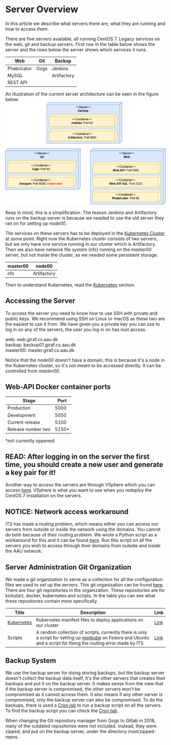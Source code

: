 # Server Overview

In this article we describe what servers there are, what they are running and how to access them.

There are five servers available, all running CentOS 7.  Legacy services on the web, git and backup servers.
First row in the table below shows the server and the rows below the server shows which services it runs.

|Web|Git|Backup|
|---|---|---|
| Phabricator | Gogs | Jenkins|
| MySQL | | Artifactory |
| REST API | | |

An illustration of the current server architecture can be seen in the figure below: 
![ServerInfrastructure](./images/ServerInfrastructure.png "ServerInfrastructure")

Keep in mind, this is a simplification. The reason Jenkins and Artifactory runs on the backup server is because we needed to use the old server they ran on for setting up *node00*.

The services on these servers has to be deployed in the [Kubernetes Cluster](./kubernetes.md)  at some point.
Right now the Kubernetes cluster consists of two servers, but we only have one service running in our cluster which is Artifactory.
Then we also have network file system (nfs) running on the *master00* server, but not inside the cluster, as we needed some persistent storage.

| master00 | node00 |
|---|---|
| nfs | Artifactory |

Then to understand Kubernetes, read the [Kubernetes](./kubernetes.md) section.

## Accessing the Server

To access the server you need to know how to use SSH with private and public keys. We recommend using SSH on Linux or macOS as these two are the easiest to use it from.
We have given you a private key you can use to log in on any of the servers, the user you log in on has root access.

web: web.giraf.cs.aau.dk  
backup:  backup01.giraf.cs.aau.dk  
master00: master.giraf.cs.aau.dk  

Notice that the *node00* doesn't have a domain, this is because it's a node in the Kubernetes cluster, so it's not meant to be accessed directly. It can be controlled from *master00*.

## Web-API Docker container ports

| Stage  | Port |
|---|---|
| Production                | 5000 |
| Development            | 5050 |
| Current release          | 5100 |
| Release number two  | 5150*|  

*not currently oppened

## READ: After logging in on the server the first time, you should create a new user and generate a key pair for it!

Another way to access the servers are through VSphere which you can access [here](http://www.its.aau.dk/vejledninger/VMware/web-client/). VSphere is what you want to use when you redeploy the CentOS 7 installation on the servers.

## NOTICE: Network access workaround

ITS has made a routing problem, which means either you can access our servers from outside or inside the network using the domains. You cannot do both because of their routing problem. We wrote a Python script as a workaround for this and it can be found [here](https://github.com/aau-giraf/server/blob/master/ip_routing.py). Run this script on all the servers you wish to access through their domains from outside and inside the AAU network.

## Server Administration Git Organization 

We made a git organization to serve as a collection for all the configuration files we used to set up the servers. This git organization can be found [here](https://github.com/aau-giraf). There are four git repositories in the organization. These repositories are for kickstart, docker, kubernetes and scripts. In the table you can see what these repositories contain more specifically.

|Title|Description|Link|
|--|--|--|
|[Kubernetes](./kubernetes.md)| Kubernetes manifest files to deploy applications on our cluster | [Link](https://github.com/aau-giraf/deployment/tree/master/kubernetes)|
|Scripts| A random collection of scripts, currently there is only a script for setting up [minikube](https://github.com/kubernetes/minikube) on Fedora and Ubuntu and a script for fixing the routing error made by ITS | [Link](https://github.com/aau-giraf/server)|

## Backup System 

We use the backup server for doing storing backups, but the backup server doesn't collect the backup data itself, it's the other servers that creates their backups and put it on the backup server. It makes sense from the view that if the backup server is compromised, the other servers won't be compromised as it cannot access them. It also means if any other server is compromised, only the backup server can also be compromised. To do the backups, there is used a [Cron job](https://en.wikipedia.org/wiki/Cron) to run a backup script on all the servers. To find the backup script you can check the [Cron tab](https://help.ubuntu.com/community/CronHowto).

When changing the Git repository manager from Gogs to Gitlab in 2018, many of the outdated repositories were not included. Instead, they were zipped, and put on the backup server, under the directory /root/zipped-repos.

